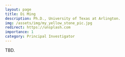 ```yaml
---
layout: page
title: Di Ming
description: Ph.D., University of Texas at Arlington.
img: /assets/img/my_yellow_stone_pic.jpg
redirect: https://unsplash.com
importance: 1
category: Principal Investigator
---
```


TBD.
